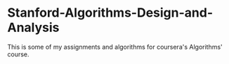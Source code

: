 Stanford-Algorithms-Design-and-Analysis
=======================================

This is some of my assignments and algorithms for coursera's Algorithms' course.
